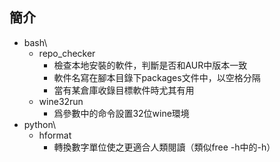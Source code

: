 ## 簡介 ##
* bash\\
	* repo\_checker
		* 檢查本地安裝的軟件，判斷是否和AUR中版本一致
		* 軟件名寫在腳本目錄下packages文件中，以空格分隔
		* 當有某倉庫收錄目標軟件時尤其有用
	* wine32run
		* 爲參數中的命令設置32位wine環境
* python\\
	* hformat
		* 轉換數字單位使之更適合人類閱讀（類似free -h中的-h）
